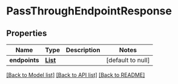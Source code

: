 # PassThroughEndpointResponse
## Properties

| Name | Type | Description | Notes |
|------------ | ------------- | ------------- | -------------|
| **endpoints** | [**List**](PassThroughGenericEndpoint.md) |  | [default to null] |

[[Back to Model list]](../README.md#documentation-for-models) [[Back to API list]](../README.md#documentation-for-api-endpoints) [[Back to README]](../README.md)

